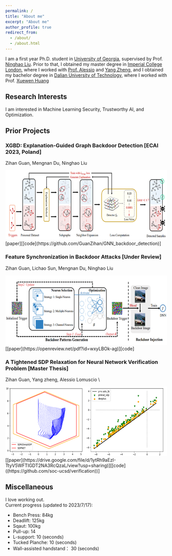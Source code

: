 ```yaml
---
permalink: /
title: "About me"
excerpt: "About me"
author_profile: true
redirect_from: 
  - /about/
  - /about.html
---
```

I am a first year Ph.D. student in [University of Georgia](https://www.uga.edu/), supervised by Prof. [Ninghao Liu](https://cobweb.cs.uga.edu/~ninghaoliu/). Prior to that, I obtained my master degree in [Imperial College London](https://www.imperial.ac.uk/), where I worked with [Prof. Alessio](https://www.imperial.ac.uk/people/a.lomuscio) and [Yang Zheng](https://zhengy09.github.io), and I obtained my bachelor degree in [Dalian University of Technology](http://en.dlut.edu.cn/), where I worked with Prof. [Xuewen Huang](http://faculty.dlut.edu.cn/2006011040/zh_CN/index.htm)


## Research Interests
I am interested in Machine Learning Security, Trustworthy AI, and Optimization.


## Prior Projects
### XGBD: Explanation-Guided Graph Backdoor Detection [ECAI 2023, Poland]
Zihan Guan, Mengnan Du, Ninghao Liu
<div>
<img src="/images/xgbd.png" alt="DBA"  width="576" height="216"/>
</div>
[paper][[code](https://github.com/GuanZihan/GNN_backdoor_detection)]


### Feature Synchronization in Backdoor Attacks [Under Review]
Zihan Guan, Lichao Sun, Mengnan Du, Ninghao Liu
<div>
<img src="/images/dba.png" alt="DBA"  width="576" height="216"/>
</div>
[[paper](https://openreview.net/pdf?id=wxyLBOk-ag)][code]

### A Tightened SDP Relaxation for Neural Network Verification Problem [Master Thesis]
Zihan Guan, Yang zheng, Alessio Lomuscio \
<div>
<img src="/images/verification.png" alt="Verfication"  width="576" height="216"/>
</div>
[[paper](https://drive.google.com/file/d/1ytRh9aEzI-TtyV5WFTIGDT2NA3RcQzaL/view?usp=sharing)][[code]((https://github.com/soc-ucsd/verification))]


## Miscellaneous
I love working out. \
Current progress (updated to 2023/7/17):
- Bench Press: 84kg
- Deadlift: 125kg
- Sqaut: 100kg
- Pull-up: 14
- L-support: 10 (seconds)
- Tucked Planche: 10 (seconds)  
- Wall-assisted handstand： 30 (seconds)